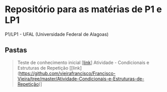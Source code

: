 # Repositório para as matérias de P1 e LP1
P1/LP1 - UFAL (Universidade Federal de Alagoas)

## Pastas
>Teste de conhecimento inicial [[link](https://github.com/vieirafrancisco/Francisco-Vieira/tree/master/Teste-de-conhecimento-inicial)]
>Atividade - Condicionais e Estruturas de Repetição [[link]
(https://github.com/vieirafrancisco/Francisco-Vieira/tree/master/Atividade-Condicionais-e-Estruturas-de-Repetição)]